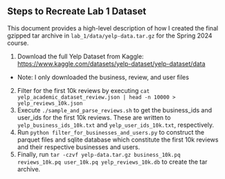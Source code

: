 ## Steps to Recreate Lab 1 Dataset
This document provides a high-level description of how I created the final gzipped tar archive in `lab_1/data/yelp-data.tar.gz` for the Spring 2024 course.

1. Download the full Yelp Dataset from Kaggle: https://www.kaggle.com/datasets/yelp-dataset/yelp-dataset/data
  - Note: I only downloaded the business, review, and user files
2. Filter for the first 10k reviews by executing `cat yelp_academic_dataset_review.json | head -n 10000 > yelp_reviews_10k.json`
3. Execute `./sample_and_parse_reviews.sh` to get the business_ids and user_ids for the first 10k reviews. These are written to `yelp_business_ids_10k.txt` and `yelp_user_ids_10k.txt`, respectively.
4. Run `python filter_for_businesses_and_users.py` to construct the parquet files and sqlite database which constitute the first 10k reviews and their respective businesses and users.
5. Finally, run `tar -czvf yelp-data.tar.gz business_10k.pq reviews_10k.pq user_10k.pq yelp_reviews_10k.db` to create the tar archive.  
